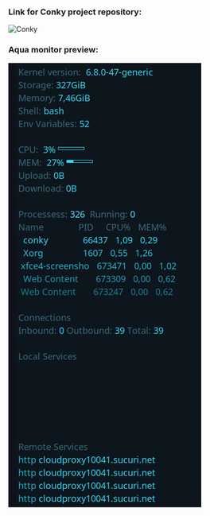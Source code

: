 ### Link for Conky project repository:
![Conky](https://github.com/brndnmtthws/conky)

### Aqua monitor preview:
![](preview.png)


